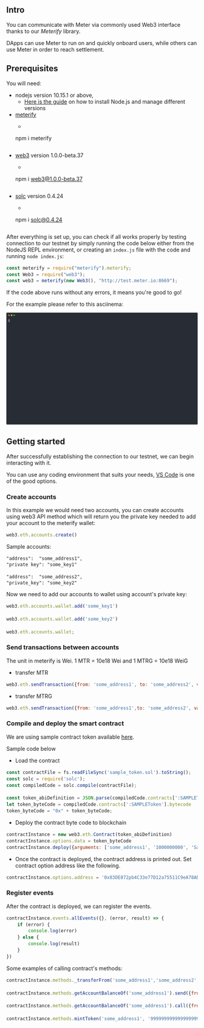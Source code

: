 
## Intro
You can communicate with Meter via commonly used Web3 interface thanks to our _Meterify_ library.

DApps can use Meter to run on and quickly onboard users, while others can use Meter in order to reach settlement.


## Prerequisites

You will need:

- nodejs version 10.15.1 or above,
    - [Here is the guide](https://tecadmin.net/install-nodejs-with-nvm/#) on how to install Node.js and manage different versions
- [meterify](https://www.npmjs.com/package/meterify)
    - ```bash
    npm i meterify
    ```
- [web3](https://www.npmjs.com/package/web3/v/1.0.0-beta.37) version 1.0.0-beta.37
    - ```bash
    npm i web3@1.0.0-beta.37
    ```
- [solc](https://www.npmjs.com/package/solc/v/0.4.24) version 0.4.24
    - ```bash
    npm i solc@0.4.24
    ```

After everything is set up, you can check if all works properly by testing connection to our testnet by simply running the code below either from the NodeJS REPL environment, or creating an `index.js` file with the code and running `node index.js`:

```js
const meterify = require("meterify").meterify;
const Web3 = require("web3");
const web3 = meterify(new Web3(), "http://test.meter.io:8669");
```

If the code above runs without any errors, it means you're good to go!

For the example please refer to this asciinema: 

![](./_media/meterify.svg "web3 meterify example")

## Getting started

After successfully establishing the connection to our testnet, we can begin interacting with it.

You can use any coding environment that suits your needs, [VS Code](https://code.visualstudio.com/) is one of the good options.

### Create accounts
In this example we would need two accounts, you can create accounts using web3 API method which will return you the private key needed to add your account to the meterify wallet:

```js
web3.eth.accounts.create()
```

Sample accounts:
```
"address": 	"some_address1",
"private key": "some_key1"

"address":	"some_address2",
"private_key": "some_key2"

```

Now we need to add our accounts to wallet using account's private key:

```js
web3.eth.accounts.wallet.add('some_key1')

web3.eth.accounts.wallet.add('some_key2')

web3.eth.accounts.wallet;
```

### Send transactions between accounts

The unit in meterify is Wei. 1 MTR = 10e18 Wei and 1 MTRG = 10e18 WeiG

 - transfer MTR

 ```js
web3.eth.sendTransaction({from: 'some_address1', to: 'some_address2', value: '1000000000000000000', data: '00'}).then(receipt => {}).then(data => {console.log(data)});
```

- transfer MTRG

```js
web3.eth.sendTransaction({from: 'some_address1',to: 'some_address2', value: '1000000000000000000', data: '01'}).then(receipt => {console.log(receipt)})
```


### Compile and deploy the smart contract

We are using sample contract token available [here](https://github.com/meterio/meterify/blob/master/test/sample_token.sol).

Sample code below

- Load the contract

```js
const contractFile = fs.readFileSync('sample_token.sol').toString();
const solc = require('solc');
const compiledCode = solc.compile(contractFile);

const token_abiDefinition = JSON.parse(compiledCode.contracts[':SAMPLEToken'].interface)
let token_byteCode = compiledCode.contracts[':SAMPLEToken'].bytecode
token_byteCode = "0x" + token_byteCode;
```
- Deploy the contract byte code to blockchain

```js
contractInstance = new web3.eth.Contract(token_abiDefinition)
contractInstance.options.data = token_byteCode
contractInstance.deploy({arguments: ['some_address1', '1000000000', 'Sample Token', '3', 'STOKEN']}).send({from: 'some_address1', gas: 4700000 }).then((newContractInstance) => {console.log(newContractInstance.options.address)})
```

- Once the contract is deployed, the contract address is printed out. Set contract option address like the following.

```js
contractInstance.options.address = '0x83DE872pb4C33e77D12a75511C9eA78AD7Q2B4A6'
```

### Register events

After the contract is deployed, we can register the events.

```js
contractInstance.events.allEvents({}, (error, result) => {
    if (error) {
        console.log(error)
    } else {
        console.log(result)
    }
})
```

Some examples of calling contract's methods:


```js
contractInstance.methods._transferFrom('some_address1','some_address2','9999').send({from:'some_address1',gas: 4700000}).then(data => {console.log(data)}).catch(err => {console.log(err)})

contractInstance.methods.getAccountBalanceOf('some_address1').send({from: 'some_address1',gas: 4700000}).then(data => {console.log(data)}).catch(err => {console.log(err)})

contractInstance.methods.getAccountBalanceOf('some_address1').call({from:'some_address1',gas: 4700000}).then(data => {console.log(data)}).catch(err => {console.log(err)})

contractInstance.methods.mintToken('some_address1', '99999999999999999999999').send({from: 'some_address1',gas: 4700000}).then(data => {console.log(data)}).catch(err => {console.log(err)})

```

